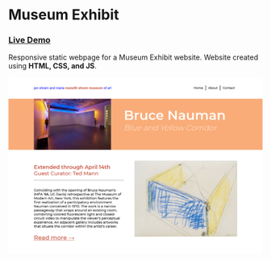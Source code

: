 # Museum Exhibit

### [Live Demo](https://daniel9a.github.io/Museum_Exhibit/)

Responsive static webpage for a Museum Exhibit website. Website created using **HTML, CSS, and JS**.

![alt-text](screenshots/web.png)

